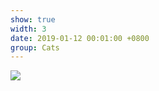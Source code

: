 ```yaml
---
show: true
width: 3
date: 2019-01-12 00:01:00 +0800
group: Cats
---
```

<div>
    <!-- <img data-src="{{ '/assets/images/hero.png' | relative_url }}" class="lazy w-100 rounded-top" src="{{ '/assets/images/hero.png' | relative_url }}"> -->
    <img src="{{ 'assets/images/hero.jpg' | relative_url }}" class="img-fluid rounded" >

</div>


